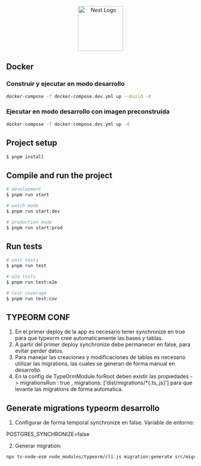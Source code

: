 <p align="center">
  <a href="http://nestjs.com/" target="blank"><img src="https://nestjs.com/img/logo-small.svg" width="120" alt="Nest Logo" /></a>
</p>

[circleci-image]: https://img.shields.io/circleci/build/github/nestjs/nest/master?token=abc123def456
[circleci-url]: https://circleci.com/gh/nestjs/nest

## Docker

### Construir y ejecutar en modo desarrollo

```bash
docker-compose -f docker-compose.dev.yml up --build -d
```


### Ejecutar en modo desarrollo con imagen preconstruida

```bash
docker-compose -f docker-compose.dev.yml up -d
```

## Project setup

```bash
$ pnpm install
```

## Compile and run the project

```bash
# development
$ pnpm run start

# watch mode
$ pnpm run start:dev

# production mode
$ pnpm run start:prod
```

## Run tests

```bash
# unit tests
$ pnpm run test

# e2e tests
$ pnpm run test:e2e

# test coverage
$ pnpm run test:cov
```

## TYPEORM CONF

1) En el primer deploy de la app es necesario tener synchronize en true para que typeorm cree automaticamente las bases y tablas.
2) A partir del primer deploy synchronize debe permanecer en false, para evitar perder datos.
3) Para manejar las creaciones y modificaciones de tablas es necesario utilizar las migrations, las cuales se generan de forma manual en desarrollo.
4) En la config de TypeOrmModule.forRoot deben existir las propiedades -> migrationsRun : true ,  migrations: ['dist/migrations/*{.ts,.js}'] para que levante las migrations de forma automatica.


## Generate migrations typeorm desarrollo

1) Configurar de forma temporal synchronize en false. Variable de entorno:

POSTGRES_SYNCHRONIZE=false

2) Generar migration:

```bash
npx ts-node-esm node_modules/typeorm/cli.js migration:generate src/migrations/CreateTablesProject -d src/data-source.ts
```